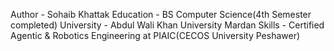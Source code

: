 Author - Sohaib Khattak
Education - BS Computer Science(4th Semester completed)
University - Abdul Wali Khan University Mardan
Skills - Certified Agentic & Robotics Engineering at PIAIC(CECOS University Peshawer)
